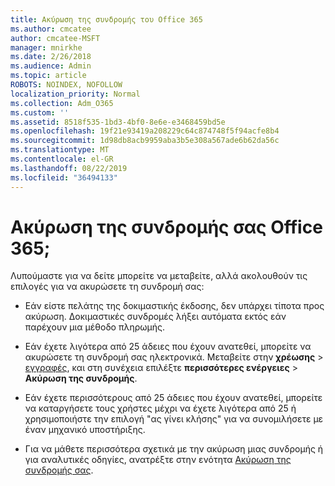 ```yaml
---
title: Ακύρωση της συνδρομής του Office 365
ms.author: cmcatee
author: cmcatee-MSFT
manager: mnirkhe
ms.date: 2/26/2018
ms.audience: Admin
ms.topic: article
ROBOTS: NOINDEX, NOFOLLOW
localization_priority: Normal
ms.collection: Adm_O365
ms.custom: ''
ms.assetid: 8518f535-1bd3-4bf0-8e6e-e3468459bd5e
ms.openlocfilehash: 19f21e93419a208229c64c874748f5f94acfe8b4
ms.sourcegitcommit: 1d98db8acb9959aba3b5e308a567ade6b62da56c
ms.translationtype: MT
ms.contentlocale: el-GR
ms.lasthandoff: 08/22/2019
ms.locfileid: "36494133"
---
```

# <a name="cancelling-your-office-365-subscription"></a>Ακύρωση της συνδρομής σας Office 365;

Λυπούμαστε για να δείτε μπορείτε να μεταβείτε, αλλά ακολουθούν τις επιλογές για να ακυρώσετε τη συνδρομή σας:
  
- Εάν είστε πελάτης της δοκιμαστικής έκδοσης, δεν υπάρχει τίποτα προς ακύρωση. Δοκιμαστικές συνδρομές λήξει αυτόματα εκτός εάν παρέχουν μια μέθοδο πληρωμής.

- Εάν έχετε λιγότερα από 25 άδειες που έχουν ανατεθεί, μπορείτε να ακυρώσετε τη συνδρομή σας ηλεκτρονικά. Μεταβείτε στην **χρέωσης** \> [εγγραφές](https://go.microsoft.com/fwlink/p/?linkid=842054), και στη συνέχεια επιλέξτε **περισσότερες ενέργειες** \> **Ακύρωση της συνδρομής**.

- Εάν έχετε περισσότερους από 25 άδειες που έχουν ανατεθεί, μπορείτε να καταργήσετε τους χρήστες μέχρι να έχετε λιγότερα από 25 ή χρησιμοποιήστε την επιλογή "ας γίνει κλήσης" για να συνομιλήσετε με έναν μηχανικό υποστήριξης.

- Για να μάθετε περισσότερα σχετικά με την ακύρωση μιας συνδρομής ή για αναλυτικές οδηγίες, ανατρέξτε στην ενότητα [Ακύρωση της συνδρομής σας](https://docs.microsoft.com/office365/admin/subscriptions-and-billing/cancel-your-subscription).